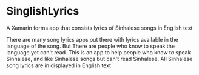 # SinglishLyrics
A Xamarin forms app that consists lyrics of Sinhalese songs in English text


There are many song lyrics apps out there with lyrics available in the language of the song.
But There are people who know to speak the language yet can't read.
This is an app to help people who know to speak Sinhalese, and like Sinhalese songs but can't read Sinhalese.
All Sinhalese song lyrics are in displayed in English text
